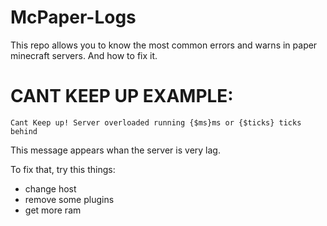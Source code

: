 # McPaper-Logs
This repo allows you to know the most common errors and warns in paper minecraft servers.
And how to fix it.

# CANT KEEP UP EXAMPLE:
`Cant Keep up! Server overloaded running {$ms}ms or {$ticks} ticks behind`

This message appears whan the server is very lag.

To fix that, try this things:
- change host
- remove some plugins
- get more ram
